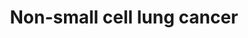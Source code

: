 ---
annotations:
- id: PW:0000703
  parent: disease pathway
  type: Pathway Ontology
  value: lung cancer pathway
- id: PW:0000013
  parent: disease pathway
  type: Pathway Ontology
  value: disease pathway
- id: CL:0002328
  parent: animal cell
  type: Cell Type Ontology
  value: bronchial epithelial cell
- id: PW:0000605
  parent: disease pathway
  type: Pathway Ontology
  value: cancer pathway
- id: DOID:1324
  parent: disease of cellular proliferation
  type: Disease Ontology
  value: lung cancer
authors:
- Khanspers
- AlexanderPico
- Egonw
- Fehrhart
- Finterly
description: 'Non-small cell lung cancer (NSCLC) represents 85% of lung cancer and
  is defined as any type of epithelial lung cancer that is NOT small cell carcinoma,
  including squamous cell (SCC), adeno (AC) and large-cell carcinoma.  Mutations in
  NSCLC:  * KRAS (mutated in ~29% of NSCLC patients) inactivates its GTPase activity
  and the p21-RAS protein continuously transmits growth signals to the nucleus.  *
  Mutations or overexpression of EGFR (~22% of NSCLC patients) leads to increased
  proliferation.  * The abnormal fusion of EML4-ALK (~5% of NSCLC patients) leads
  to constitutive ALK activation, which causes cell proliferation, invasion, and inhibition
  of apoptosis.  * Inactivating mutation of p53 (~50% of NSCLC patients) leads to
  reduced apoptosis and proliferation.  * The protein encoded by the p16INK4a, CDKN2A,
  inhibits formation of CDK-cyclin-D complexes by competitive binding of CDK4 and
  CDK6. p16INK4a is mutated in ~12% of NSCLC patients, which leads to a loss of this
  inhibitory effect. * RARB is a nuclear retinoic acid receptor whose function is
  often lost in NSCLC, leading to a loss of cell growth control.'
last-edited: 2021-06-23
organisms:
- Homo sapiens
redirect_from:
- /index.php/Pathway:WP4255
- /instance/WP4255
- /instance/WP4255_rr123348
revision: r123348
schema-jsonld:
- '@context': https://schema.org/
  '@id': https://wikipathways.github.io/pathways/WP4255.html
  '@type': Dataset
  creator:
    '@type': Organization
    name: WikiPathways
  description: 'Non-small cell lung cancer (NSCLC) represents 85% of lung cancer and
    is defined as any type of epithelial lung cancer that is NOT small cell carcinoma,
    including squamous cell (SCC), adeno (AC) and large-cell carcinoma.  Mutations
    in NSCLC:  * KRAS (mutated in ~29% of NSCLC patients) inactivates its GTPase activity
    and the p21-RAS protein continuously transmits growth signals to the nucleus.  *
    Mutations or overexpression of EGFR (~22% of NSCLC patients) leads to increased
    proliferation.  * The abnormal fusion of EML4-ALK (~5% of NSCLC patients) leads
    to constitutive ALK activation, which causes cell proliferation, invasion, and
    inhibition of apoptosis.  * Inactivating mutation of p53 (~50% of NSCLC patients)
    leads to reduced apoptosis and proliferation.  * The protein encoded by the p16INK4a,
    CDKN2A, inhibits formation of CDK-cyclin-D complexes by competitive binding of
    CDK4 and CDK6. p16INK4a is mutated in ~12% of NSCLC patients, which leads to a
    loss of this inhibitory effect. * RARB is a nuclear retinoic acid receptor whose
    function is often lost in NSCLC, leading to a loss of cell growth control.'
  keywords:
  - AKT1
  - AKT2
  - AKT3
  - ALK
  - ARAF
  - BAD
  - BAK1
  - BAX
  - BID
  - BRAF
  - CASP3
  - CASP8
  - CASP9
  - CCND1
  - CDK4
  - CDK6
  - CDKN1A
  - CDKN2A
  - CRABP1
  - CRABP2
  - CYCS
  - Ca2+
  - DAG
  - DDB2
  - E2F1
  - E2F2
  - E2F3
  - EGF
  - EGFR
  - EML4
  - ERBB2
  - FHIT
  - FOXO3
  - GADD45A
  - GADD45B
  - GADD45G
  - GRB2
  - HRAS
  - IP3
  - JAK3
  - KRAS
  - MAP2K1
  - MAP2K2
  - MAPK1
  - MAPK3
  - NRAS
  - PDK1
  - PIK3CA
  - PIK3CB
  - PIK3CD
  - PIK3R1
  - PIK3R2
  - PIK3R3
  - PIP3
  - PLCG1
  - PLCG2
  - POLK
  - PRKCA
  - PRKCB
  - PRKCG
  - RAF1
  - RARB
  - RASSF1
  - RASSF5
  - RB1
  - RXRA
  - RXRB
  - RXRG
  - Retinoic acid
  - SOS1
  - SOS2
  - STAT3
  - STAT5A
  - STAT5B
  - STK4
  - TGFA
  - TP53
  - binimetinib
  - cobimetinib
  - omacetaxine mepesuccinate
  - pimasertib
  - selumetinib
  - trametinib
  license: CC0
  name: Non-small cell lung cancer
seo: CreativeWork
title: Non-small cell lung cancer
wpid: WP4255
---